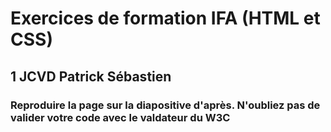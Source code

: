 # Exercices de formation IFA (HTML et CSS)

## 1 JCVD Patrick Sébastien

### Reproduire la page sur la diapositive d'après. N'oubliez pas de valider votre code avec le valdateur du W3C



